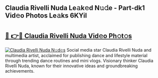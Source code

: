 ## Claudia Rivelli Nuda Le𝚊k𝚎d N𝚞𝚍e - Part-dk1 Vid𝚎o Photos Le𝚊ks 6KYil

# <h2><a href="http://fbg3e6f.evod.top/?m=Claudia+Rivelli+Nuda">🔗 👉🔴 Claudia Rivelli Nuda Vid𝚎o Ph𝚘t𝚘s</a></h2>

[![Claudia Rivelli Nuda N𝚞d𝚎s](https://i.imgur.com/8V9OHl7.gif)](http://fbg3e6f.evod.top/?m=Claudia+Rivelli+Nuda)
Social media star Claudia Rivelli Nuda and multimedia artist, acclaimed for publishing dance and lifestyle material through trending dance routines and mini vlogs. Visionary thinker Claudia Rivelli Nuda, known for their innovative ideas and groundbreaking achievements. 
